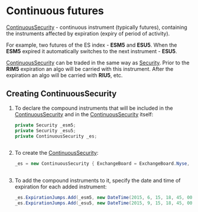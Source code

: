 # Continuous futures

[ContinuousSecurity](xref:StockSharp.Algo.ContinuousSecurity) \- continuous instrument (typically futures), containing the instruments affected by expiration (expiry of period of activity).

For example, two futures of the ES index \- **ESM5** and **ESU5**. When the **ESM5** expired it automatically switches to the next instrument \- **ESU5**.

[ContinuousSecurity](xref:StockSharp.Algo.ContinuousSecurity) can be traded in the same way as [Security](xref:StockSharp.BusinessEntities.Security). Prior to the **RIM5** expiration an algo will be carried with this instrument. After the expiration an algo will be carried with **RIU5**, etc.

## Creating ContinuousSecurity

1. To declare the compound instruments that will be included in the [ContinuousSecurity](xref:StockSharp.Algo.ContinuousSecurity) and in the [ContinuousSecurity](xref:StockSharp.Algo.ContinuousSecurity) itself:

   ```cs
   private Security _esm5;
   private Security _esu5;
   private ContinuousSecurity _es;
   							
   ```
2. To create the [ContinuousSecurity](xref:StockSharp.Algo.ContinuousSecurity):

   ```cs
   _es = new ContinuousSecurity { ExchangeBoard = ExchangeBoard.Nyse, Id = "ES" };
   							
   ```
3. To add the compound instruments to it, specify the date and time of expiration for each added instrument:

   ```cs
   _es.ExpirationJumps.Add(_esm5, new DateTime(2015, 6, 15, 18, 45, 00));
   _es.ExpirationJumps.Add(_esu5, new DateTime(2015, 9, 15, 18, 45, 00));
   							
   ```
